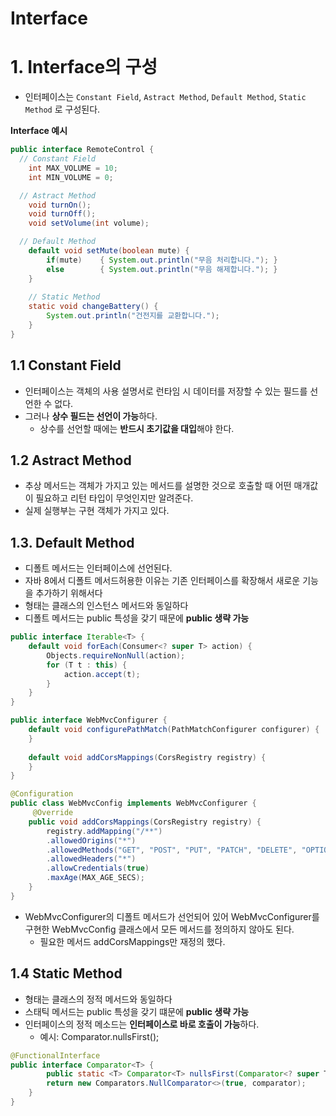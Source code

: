 # Interface



# 1. Interface의 구성

* 인터페이스는 `Constant Field`, `Astract Method`, `Default Method`, `Static Method` 로 구성된다.

**Interface 예시**

```java
public interface RemoteControl {
  // Constant Field
	int MAX_VOLUME = 10;
	int MIN_VOLUME = 0;

  // Astract Method
	void turnOn();
	void turnOff();
	void setVolume(int volume);

  // Default Method
	default void setMute(boolean mute) {
		if(mute)	{ System.out.println("무음 처리합니다."); }
		else		{ System.out.println("무음 해제합니다."); }
	}
	
	// Static Method
	static void changeBattery() {
		System.out.println("건전지를 교환합니다.");
	}
}
```



## 1.1 Constant Field

* 인터페이스는 객체의 사용 설명서로 런타임 시 데이터를 저장할 수 있는 필드를 선언한 수 없다.
* 그러나 **상수 필드는 선언이 가능**하다.
  * 상수를 선언할 때에는 **반드시 초기값을 대입**해야 한다.



## 1.2 Astract Method

* 추상 메서드는 객체가 가지고 있는 메서드를 설명한 것으로 호출할 때 어떤 매개값이 필요하고 리턴 타입이 무엇인지만 알려준다.
* 실제 실행부는 구현 객체가 가지고 있다.



## 1.3. Default Method

* 디폴트 메서드는 인터페이스에 선언된다.
* 자바 8에서 디폴트 메서드허용한 이유는 기존 인터페이스를 확장해서 새로운 기능을 추가하기 위해서다
* 형태는 클래스의 인스턴스 메서드와 동일하다
* 디폴트 메서드는 public 특성을 갖기 때문에 **public 생략 가능**

```java
public interface Iterable<T> {
    default void forEach(Consumer<? super T> action) {
        Objects.requireNonNull(action);
        for (T t : this) {
            action.accept(t);
        }
    }
}
```

```java
public interface WebMvcConfigurer {
	default void configurePathMatch(PathMatchConfigurer configurer) {
	}
    
	default void addCorsMappings(CorsRegistry registry) {
	}
}

@Configuration
public class WebMvcConfig implements WebMvcConfigurer {
     @Override
    public void addCorsMappings(CorsRegistry registry) {
        registry.addMapping("/**")
        .allowedOrigins("*")
        .allowedMethods("GET", "POST", "PUT", "PATCH", "DELETE", "OPTIONS")
        .allowedHeaders("*")
        .allowCredentials(true)
        .maxAge(MAX_AGE_SECS);
    }
}
```

* WebMvcConfigurer의 디폴트 메서드가 선언되어 있어 WebMvcConfigurer를 구현한 WebMvcConfig 클래스에서 모든 메서드를 정의하지 않아도 된다.
  * 필요한 메서드 addCorsMappings만 재정의 했다.



## 1.4 Static Method

* 형태는 클래스의 정적 메서드와 동일하다
* 스태틱 메서드는 public 특성을 갖기 떄문에 **public 생략 가능**
* 인터페이스의 정적 메소드는 **인터페이스로 바로 호출이 가능**하다.
  * 예시: Comparator.nullsFirst();

```java
@FunctionalInterface
public interface Comparator<T> {
        public static <T> Comparator<T> nullsFirst(Comparator<? super T> comparator) {
        return new Comparators.NullComparator<>(true, comparator);
    }
}
```

